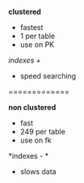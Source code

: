 **clustered**
- fastest
- 1 per table
- use on PK

*indexes +*
- speed searching

=============

**non clustered**
- fast
- 249 per table
- use on fk

*indexes - *
- slows data 



